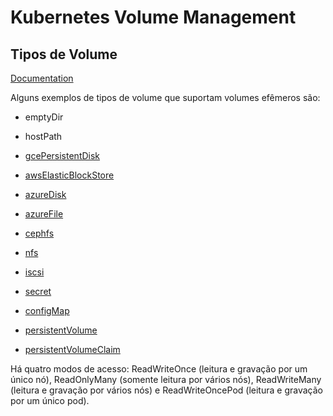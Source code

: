 # Kubernetes Volume Management

## Tipos de Volume

[Documentation](https://kubernetes.io/docs/concepts/storage/volumes/#volume-types)

Alguns exemplos de tipos de volume que suportam volumes efêmeros são:

- emptyDir
- hostPath
- [gcePersistentDisk](https://cloud.google.com/compute/docs/disks/)
- [awsElasticBlockStore](https://aws.amazon.com/ebs/)
- [azureDisk](https://docs.microsoft.com/en-us/azure/virtual-machines/linux/managed-disks-overview)
- [azureFile](https://github.com/kubernetes/examples/tree/master/staging/volumes/azure_file)
- [cephfs](https://ceph.io/ceph-storage/)
- [nfs](https://github.com/kubernetes/examples/tree/master/staging/volumes/nfs)
- [iscsi](https://github.com/kubernetes/examples/tree/master/volumes/iscsi)
- [secret](https://kubernetes.io/docs/concepts/configuration/secret/)
- [configMap](https://kubernetes.io/docs/concepts/configuration/configmap/)
- [persistentVolume](https://kubernetes.io/docs/concepts/storage/persistent-volumes/)

- [persistentVolumeClaim](https://kubernetes.io/docs/concepts/storage/persistent-volumes/#persistentvolumeclaims)

Há quatro modos de acesso: ReadWriteOnce (leitura e gravação por um único nó), ReadOnlyMany (somente leitura por vários nós), ReadWriteMany (leitura e gravação por vários nós) e ReadWriteOncePod (leitura e gravação por um único pod).